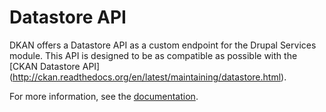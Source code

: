# Datastore API

DKAN offers a Datastore API as a custom endpoint for the Drupal Services module. This API is designed to be as compatible as possible with the [CKAN Datastore API] (http://ckan.readthedocs.org/en/latest/maintaining/datastore.html).

For more information, see the [documentation](https://dkan.readthedocs.io/en/latest/).
